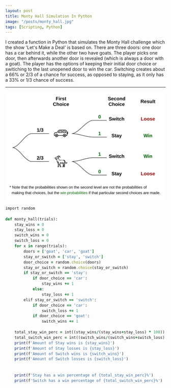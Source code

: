```yaml
---
layout: post
title: Monty Hall Simulation In Python
image: "/posts/monty_hall.jpg"
tags: [Scripting, Python]
---
```

I created a function in Python that simulates the Monty Hall challenge which the show 'Let's Make a Deal' is based on. There are three doors: one door has a car behind it, while the other two have goats. The player picks one door, then afterwards another door is revealed (which is always a door with a goat). The player has the options of keeping their initial door choice or switiching to the last unopened door to win the car. Switching creates about a 66% or 2/3 of a chance for success, as opposed to staying, as it only has a 33% or 1/3 chance of success.

---

![alt text](/img/posts/monty_hall_post.png "Monty Hall")


```ruby
import random

def monty_hall(trials): 
    stay_wins = 0
    stay_loss = 0
    switch_wins = 0
    switch_loss = 0
    for x in range(trials):
        doors = ['goat', 'car', 'goat']
        stay_or_switch = ['stay', 'switch']
        door_choice = random.choice(doors)
        stay_or_switch = random.choice(stay_or_switch)
        if stay_or_switch == 'stay':
            if door_choice == 'car':
                stay_wins += 1
            else:
                stay_loss += 1
        elif stay_or_switch == 'switch':
            if door_choice == 'car':
                switch_loss += 1
            if door_choice == 'goat':
                switch_wins += 1

    total_stay_win_perc = int((stay_wins/(stay_wins+stay_loss) * 100))
    total_switch_win_perc = int((switch_wins/(switch_wins+switch_loss) * 100))
    print(f'Amount of Stay wins is {stay_wins}')
    print(f'Amount of Stay losses is {stay_loss}')
    print(f'Amount of Switch wins is {switch_wins}')
    print(f'Amount of Switch losses is {switch_loss}')

    
    print(f'Stay has a win percentage of {total_stay_win_perc}%')
    print(f'Switch has a win percentage of {total_switch_win_perc}%')
    
```

